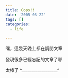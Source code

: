 ```yaml
---
title: Oops!!
date: '2005-03-22'
tags: []
categories:
  - life

---
```

嘿，這幾天晚上都在調閱文章  
  
發現很多已經忘記的文章了耶  
  
太棒了 ^\_\_\_\_\_\_\_\_\_\_\_\_\_\_\_\_\_\_^